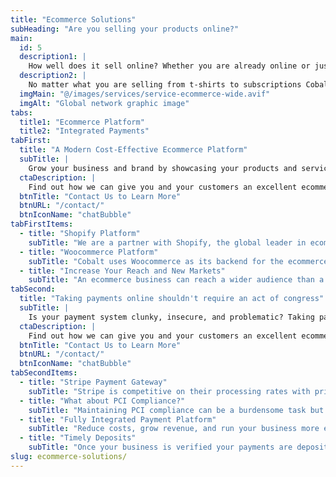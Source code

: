 ```yaml
---
title: "Ecommerce Solutions"
subHeading: "Are you selling your products online?"
main:
  id: 5
  description1: |
    How well does it sell online? Whether you are already online or just starting out Cobalt Web Technologies can help bring your business online and reach a wider customer base. We can build your ecommerce website to showcase your brand and product exactly how you want. 
  description2: |
    No matter what you are selling from t-shirts to subscriptions Cobalt can build your ecommerce solution today. We have the right solutions to make it easy to take your ecommerce site to the next level.
  imgMain: "@/images/services/service-ecommerce-wide.avif"
  imgAlt: "Global network graphic image"
tabs:
  title1: "Ecommerce Platform"
  title2: "Integrated Payments"
tabFirst:
  title: "A Modern Cost-Effective Ecommerce Platform"
  subTitle: |
    Grow your business and brand by showcasing your products and services online. We can design and build your online storefront to your exact needs.
  ctaDescription: |
    Find out how we can give you and your customers an excellent ecommerce shopping experience.
  btnTitle: "Contact Us to Learn More"
  btnURL: "/contact/"
  btnIconName: "chatBubble"
tabFirstItems:
  - title: "Shopify Platform"
    subTitle: "We are a partner with Shopify, the global leader in ecommerce. Leveraging the power of Shopify whose platform is omnichannel. From a brick and mortar store to online you can have a unified experience with easy-to-use system. Shopify has integrations for both in person point of sale (POS) and ecommerce. Managing inventory, advanced sales reporting, integrated payment solutions, and secure system with Shopify makes running your online business smooth and easy."
  - title: "Woocommerce Platform"
    subTitle: "Cobalt uses Woocommerce as its backend for the ecommerce platform that integrates with WordPress. It has an easy-to-use interface to manage inventory, orders, product images, and everything else you could need for an online store."
  - title: "Increase Your Reach and New Markets"
    subTitle: "An ecommerce business can reach a wider audience than a physical store alone. You can sell your products to customers all over the world without the need for a physical presence in every location. Integration with shipping partners and logistics companies allow you to ship your online orders across the globe."
tabSecond:
  title: "Taking payments online shouldn't require an act of congress"
  subTitle: |
    Is your payment system clunky, insecure, and problematic? Taking payments online can be complicated but it doesn't have to be. We partner with Stripe the world's leading online payment processor to handle all the pains of integrating a payment gateway for your ecommerce website.  
  ctaDescription: |
    Find out how we can give you and your customers an excellent ecommerce shopping experience.
  btnTitle: "Contact Us to Learn More"
  btnURL: "/contact/"
  btnIconName: "chatBubble"
tabSecondItems:
  - title: "Stripe Payment Gateway"
    subTitle: "Stripe is competitive on their processing rates with pricing at 2.9% + $0.30 per transaction and for high volume customers there may be further discounts. There are no hidden fees so you know exactly what you pay per transaction."
  - title: "What about PCI Compliance?"
    subTitle: "Maintaining PCI compliance can be a burdensome task but required when taking electronic payments. Stripe analyzes your integration method and advises you on how to reduce your compliance burden. Stripe notifies you ahead of time if a growing transaction volume will require a change in how you validate compliance."
  - title: "Fully Integrated Payment Platform"
    subTitle: "Reduce costs, grow revenue, and run your business more efficiently on a fully integrated platform. Use Stripe to handle all of your payments-related needs, manage revenue operations, and launch (or invent) new business models. "
  - title: "Timely Deposits"
    subTitle: "Once your business is verified your payments are deposited into your bank account the next banking business day. Run your business knowing your payments will arrive timely and not worry about cash flow."
slug: ecommerce-solutions/
---
```

